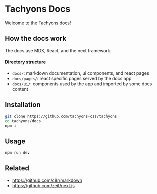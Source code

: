 # Tachyons Docs

Welcome to the Tachyons docs!

## How the docs work

The docs use MDX, React, and the next framework.

#### Directory structure

- `docs/`: markdown documentation, ui components, and react pages
- `docs/pages/`: react specific pages served by the docs app
- `docs/ui/`: components used by the app and imported by some docs content

## Installation

```sh
git clone https://github.com/tachyons-css/tachyons
cd tachyons/docs
npm i
```

## Usage

```sh
npm run dev
```

## Related

- https://github.com/c8r/markdown
- https://github.com/zeit/next.js
